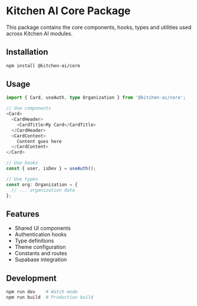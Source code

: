 # Kitchen AI Core Package

This package contains the core components, hooks, types and utilities used across Kitchen AI modules.

## Installation

```bash
npm install @kitchen-ai/core
```

## Usage

```typescript
import { Card, useAuth, type Organization } from '@kitchen-ai/core';

// Use components
<Card>
  <CardHeader>
    <CardTitle>My Card</CardTitle>
  </CardHeader>
  <CardContent>
    Content goes here
  </CardContent>
</Card>

// Use hooks
const { user, isDev } = useAuth();

// Use types
const org: Organization = {
  // ... organization data
};
```

## Features

- Shared UI components
- Authentication hooks
- Type definitions
- Theme configuration
- Constants and routes
- Supabase integration

## Development

```bash
npm run dev    # Watch mode
npm run build  # Production build
```